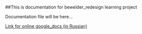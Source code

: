 ##This is documentation for bewelder_redesign learning project

Documentation file will be here...

[Link for online google_docs (in Russian)](https://docs.google.com/document/d/10kYOiEE8X2aqLmEdEEs0LTF1ZPBDxLFZ_V0NUbQDIqI/)